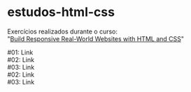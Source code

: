 # estudos-html-css

Exercícios realizados durante o curso:<br>
"<a href="https://www.udemy.com/course/design-and-develop-a-killer-website-with-html5-and-css3/">Build Responsive Real-World Websites with HTML and CSS</a>"

#01: Link </br>
#02: Link </br>
#03: Link </br>
#02: Link </br>
#03: Link </br>

